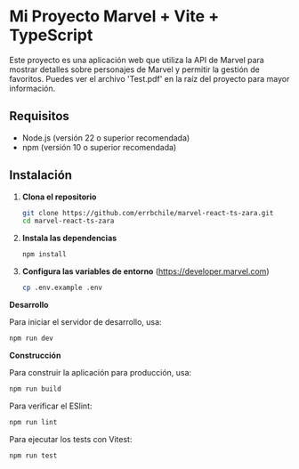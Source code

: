 # Mi Proyecto Marvel + Vite + TypeScript

Este proyecto es una aplicación web que utiliza la API de Marvel para mostrar detalles sobre personajes de Marvel y permitir la gestión de favoritos. Puedes ver el archivo 'Test.pdf' en la raíz del proyecto para mayor información.

## Requisitos

- Node.js (versión 22 o superior recomendada)
- npm (versión 10 o superior recomendada)

## Instalación

1. **Clona el repositorio**

   ```bash
   git clone https://github.com/errbchile/marvel-react-ts-zara.git
   cd marvel-react-ts-zara
   ```

2. **Instala las dependencias**

   ```bash
   npm install
   ```

3. **Configura las variables de entorno** (https://developer.marvel.com)

   ```bash
   cp .env.example .env
   ```

**Desarrollo**

Para iniciar el servidor de desarrollo, usa:

```bash
npm run dev
```

**Construcción**

Para construir la aplicación para producción, usa:

```bash
npm run build
```

Para verificar el ESlint:

```bash
npm run lint
```

Para ejecutar los tests con Vitest:

```bash
npm run test
```
